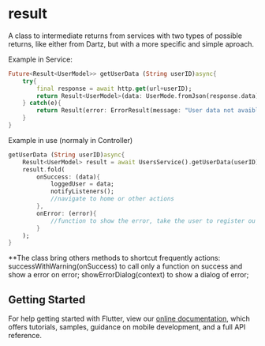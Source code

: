 # result

A class to intermediate returns from services with two types of possible returns, like either from Dartz, but with a more specific and simple aproach.

Example in Service:

```dart
Future<Result<UserModel>> getUserData (String userID)async{
    try{
        final response = await http.get(url+userID);
        return Result<UserModel>(data: UserMode.fromJson(response.data),);
    } catch(e){
        return Result(error: ErrorResult(message: "User data not avaible"),);
    }
}
```

Example in use (normaly in Controller)

```dart
getUserData (String userID)async{
    Result<UserModel> result = await UsersService().getUserData(userID);
    result.fold(
        onSuccess: (data){
            loggedUser = data;
            notifyListeners();
            //navigate to home or other actions
        },
        onError: (error){
            //function to show the error, take the user to register ou logOut
        }
    );
}
```

**The class bring others methods to shortcut frequently actions:
successWithWarning(onSuccess) to call only a function on success and show a error on error;
showErrorDialog(context) to show a dialog of error;

## Getting Started

For help getting started with Flutter, view our
[online documentation](https://flutter.dev/docs), which offers tutorials,
samples, guidance on mobile development, and a full API reference.
